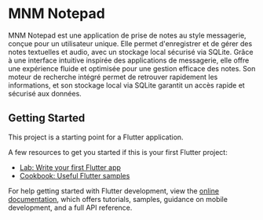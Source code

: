 # MNM Notepad

MNM Notepad est une application de prise de notes au style messagerie, conçue pour un utilisateur unique. Elle permet d'enregistrer et de gérer des notes textuelles et audio, avec un stockage local sécurisé via SQLite. Grâce à une interface intuitive inspirée des applications de messagerie, elle offre une expérience fluide et optimisée pour une gestion efficace des notes. Son moteur de recherche intégré permet de retrouver rapidement les informations, et son stockage local via SQLite garantit un accès rapide et sécurisé aux données.


## Getting Started

This project is a starting point for a Flutter application.

A few resources to get you started if this is your first Flutter project:

- [Lab: Write your first Flutter app](https://docs.flutter.dev/get-started/codelab)
- [Cookbook: Useful Flutter samples](https://docs.flutter.dev/cookbook)

For help getting started with Flutter development, view the
[online documentation](https://docs.flutter.dev/), which offers tutorials,
samples, guidance on mobile development, and a full API reference.
